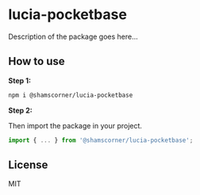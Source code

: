 # lucia-pocketbase

Description of the package goes here...

## How to use

**Step 1:**

```bash
npm i @shamscorner/lucia-pocketbase
```

**Step 2:**

Then import the package in your project.

```javascript
import { ... } from '@shamscorner/lucia-pocketbase';
```

## License

MIT
